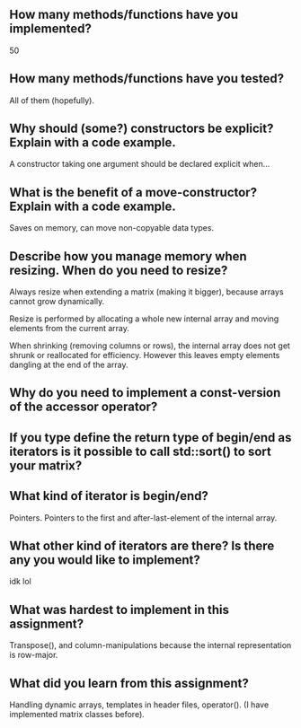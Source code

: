 ## How many methods/functions have you implemented?
50

## How many methods/functions have you tested?
All of them (hopefully).

## Why should (some?) constructors be explicit? Explain with a code example.
A constructor taking one argument should be declared explicit when...

## What is the benefit of a move-constructor? Explain with a code example.
Saves on memory, can move non-copyable data types. 

## Describe how you manage memory when resizing. When do you need to resize?
Always resize when extending a matrix (making it bigger), because arrays cannot grow dynamically. 

Resize is performed by allocating a whole new internal array and moving elements from the current array. 

When shrinking (removing columns or rows), the internal array does not get shrunk or reallocated for efficiency. However this leaves empty elements dangling at the end of the array. 

## Why do you need to implement a const-version of the accessor operator?
## If you type define the return type of begin/end as iterators is it possible to call std::sort() to sort your matrix?


## What kind of iterator is begin/end?
Pointers. Pointers to the first and after-last-element of the internal array. 

## What other kind of iterators are there? Is there any you would like to implement?
idk lol

## What was hardest to implement in this assignment?
Transpose(), and column-manipulations because the internal representation is row-major. 

## What did you learn from this assignment?
Handling dynamic arrays, templates in header files, operator(). (I have implemented matrix classes before). 
